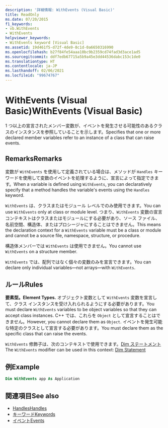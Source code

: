 ```yaml
---
description: '詳細情報: WithEvents (Visual Basic)'
title: ReadOnly
ms.date: 07/20/2015
f1_keywords:
- vb.WithEvents
- WithEvents
helpviewer_keywords:
- WithEvents keyword [Visual Basic]
ms.assetid: 19d461f5-d72f-4de9-8c1d-0a6650316990
ms.openlocfilehash: b27f84fe54aaa10bc9b2359cd74fad3d3ace1ad5
ms.sourcegitcommit: ddf7edb67715a5b9a45e3dd44536dabc153c1de0
ms.translationtype: HT
ms.contentlocale: ja-JP
ms.lasthandoff: 02/06/2021
ms.locfileid: "99674767"
---
```

# <a name="withevents-visual-basic"></a><span data-ttu-id="b3fe5-103">WithEvents (Visual Basic)</span><span class="sxs-lookup"><span data-stu-id="b3fe5-103">WithEvents (Visual Basic)</span></span>

<span data-ttu-id="b3fe5-104">1 つ以上の宣言されたメンバー変数が、イベントを発生させる可能性のあるクラスのインスタンスを参照していることを示します。</span><span class="sxs-lookup"><span data-stu-id="b3fe5-104">Specifies that one or more declared member variables refer to an instance of a class that can raise events.</span></span>

## <a name="remarks"></a><span data-ttu-id="b3fe5-105">Remarks</span><span class="sxs-lookup"><span data-stu-id="b3fe5-105">Remarks</span></span>

<span data-ttu-id="b3fe5-106">変数が `WithEvents` を使用して定義されている場合は、メソッドが `Handles` キーワードを使用して変数のイベントを処理するように、宣言によって指定できます。</span><span class="sxs-lookup"><span data-stu-id="b3fe5-106">When a variable is defined using `WithEvents`, you can declaratively specify that a method handles the variable's events using the `Handles` keyword.</span></span>

<span data-ttu-id="b3fe5-107">`WithEvents` は、クラスまたはモジュール レベルでのみ使用できます。</span><span class="sxs-lookup"><span data-stu-id="b3fe5-107">You can use `WithEvents` only at class or module level.</span></span> <span data-ttu-id="b3fe5-108">つまり、`WithEvents` 変数の宣言コンテキストはクラスまたはモジュールにする必要があり、ソース ファイル、名前空間、構造体、またはプロシージャにすることはできません。</span><span class="sxs-lookup"><span data-stu-id="b3fe5-108">This means the declaration context for a `WithEvents` variable must be a class or module and cannot be a source file, namespace, structure, or procedure.</span></span>

<span data-ttu-id="b3fe5-109">構造体メンバーでは `WithEvents` は使用できません。</span><span class="sxs-lookup"><span data-stu-id="b3fe5-109">You cannot use `WithEvents` on a structure member.</span></span>

<span data-ttu-id="b3fe5-110">`WithEvents` では、配列ではなく個々の変数のみを宣言できます。</span><span class="sxs-lookup"><span data-stu-id="b3fe5-110">You can declare only individual variables—not arrays—with `WithEvents`.</span></span>

## <a name="rules"></a><span data-ttu-id="b3fe5-111">ルール</span><span class="sxs-lookup"><span data-stu-id="b3fe5-111">Rules</span></span>

<span data-ttu-id="b3fe5-112">**要素型。**</span><span class="sxs-lookup"><span data-stu-id="b3fe5-112">**Element Types.**</span></span> <span data-ttu-id="b3fe5-113">オブジェクト変数として `WithEvents` 変数を宣言して、クラス インスタンスを受け入れられるようにする必要があります。</span><span class="sxs-lookup"><span data-stu-id="b3fe5-113">You must declare `WithEvents` variables to be object variables so that they can accept class instances.</span></span> <span data-ttu-id="b3fe5-114">C++ では、これらを `Object` として宣言することはできません。</span><span class="sxs-lookup"><span data-stu-id="b3fe5-114">However, you cannot declare them as `Object`.</span></span> <span data-ttu-id="b3fe5-115">イベントを発生可能な特定のクラスとして宣言する必要があります。</span><span class="sxs-lookup"><span data-stu-id="b3fe5-115">You must declare them as the specific class that can raise the events.</span></span>

<span data-ttu-id="b3fe5-116">`WithEvents` 修飾子は、次のコンテキストで使用できます。[Dim ステートメント](../statements/dim-statement.md)</span><span class="sxs-lookup"><span data-stu-id="b3fe5-116">The `WithEvents` modifier can be used in this context: [Dim Statement](../statements/dim-statement.md)</span></span>

## <a name="example"></a><span data-ttu-id="b3fe5-117">例</span><span class="sxs-lookup"><span data-stu-id="b3fe5-117">Example</span></span>

```vb
Dim WithEvents app As Application
```

## <a name="see-also"></a><span data-ttu-id="b3fe5-118">関連項目</span><span class="sxs-lookup"><span data-stu-id="b3fe5-118">See also</span></span>

- [<span data-ttu-id="b3fe5-119">Handles</span><span class="sxs-lookup"><span data-stu-id="b3fe5-119">Handles</span></span>](../statements/handles-clause.md)
- [<span data-ttu-id="b3fe5-120">キーワード</span><span class="sxs-lookup"><span data-stu-id="b3fe5-120">Keywords</span></span>](../keywords/index.md)
- [<span data-ttu-id="b3fe5-121">イベント</span><span class="sxs-lookup"><span data-stu-id="b3fe5-121">Events</span></span>](../../programming-guide/language-features/events/index.md)
